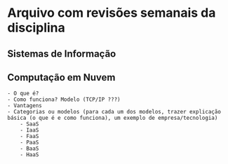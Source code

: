 # Arquivo com revisões semanais da disciplina

## Sistemas de Informação

## Computação em Nuvem

    - O que é?
    - Como funciona? Modelo (TCP/IP ???)
    - Vantagens
    - Categorias ou modelos (para cada um dos modelos, trazer explicação básica (o que é e como funciona), um exemplo de empresa/tecnologia)
        - SaaS
        - IaaS
        - FaaS
        - PaaS
        - BaaS
        - HaaS
